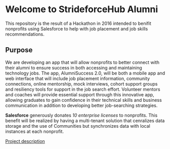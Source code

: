 # Welcome to StrideforceHub Alumni
  
This repository is the result of a Hackathon in 2016 intended to benifit nonprofits using Salesforce to help with job placement and job skills recommendations.
 
## Purpose
We are developing an app that will allow nonprofits to better connect with their alumni to ensure success in both accessing and maintaining technology jobs. The app, AlumniSuccess 2.0, will be both a mobile app and web interface that will include job placement information, community connections, online mentorship, mock interviews, cohort support groups and resiliency tools for support in the job search effort. Volunteer mentors and coaches will provide essential support through this innovative app, allowing graduates to gain confidence in their technical skills and business communication in addition to developing better job-searching strategies.
  

**Salesforce** generously donates _10 enterprise licenses_ to nonprofits. This benefit will be realized by having a multi-tenant solution that cenralizes data storage and the use of Communities but synchronizes data with local instances at each nonprofit.

[Project description](https://github.com/orgs/StrideforceHub/projects/1)
  
 
  

